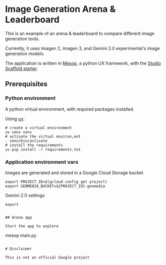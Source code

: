 # Image Generation Arena & Leaderboard

This is an example of an arena & leaderboard to compare different image generation tools.

Currently, it uses Imagen 2, Imagen 3, and Gemini 2.0 experimental's image generation models.

The application is written in [Mesop](https://google.github.io/mesop/), a python UX framework, with the [Studio Scaffold starter](https://github.com/ghchinoy/studio-scaffold).



## Prerequisites


### Python environment

A python virtual environment, with required packages installed.

Using [uv](https://github.com/astral-sh/uv):

```
# create a virtual environment
uv venv venv
# activate the virtual environ,ent
. venv/bin/activate
# install the requirements
uv pip install -r requirements.txt
```

### Application environment vars

Images are generated and stored in a Google Cloud Storage bucket

```
export PROJECT_ID=$(gcloud config get project)
export GENMEDIA_BUCKET=${PROJECT_ID}-genmedia
```

Gemini 2.0 settings

```
export 


## Arena app

Start the app to explore

```
mesop main.py
```

# Disclaimer

This is not an official Google project
